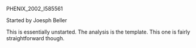 PHENIX_2002_I585561

Started by Joesph Beller

This is essentially unstarted.  The analysis is the template.  This one is fairly straightforward though.
